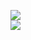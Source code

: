 [![](https://img.shields.io/badge/Made%20With-Github%20Spray-lightgrey.svg?style=for-the-badge&logo=github)](https://github.com/Annihil/github-spray#387)  
[![](https://i.imgur.com/2DrTn0Z.gif)](https://github.com/Annihil/github-spray)